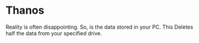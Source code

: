 # Thanos
Reality is often disappointing. So, is the data stored in your PC.  This Deletes half the data from your specified drive.
